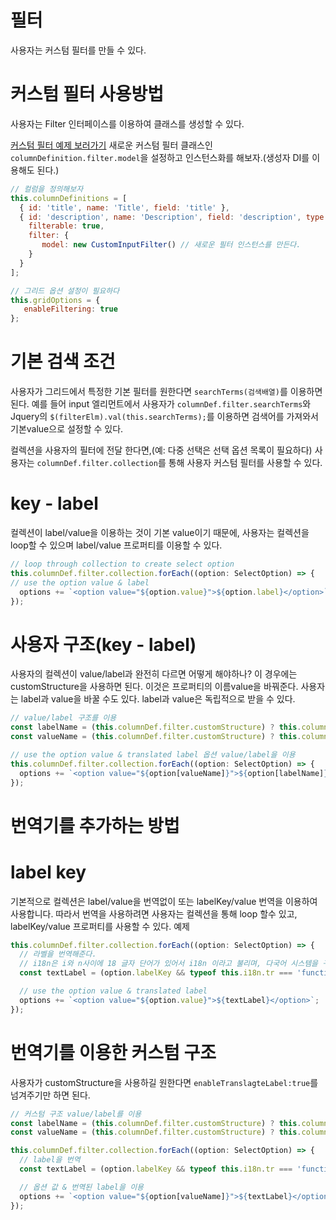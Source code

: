 # 필터

사용자는 커스텀 필터를 만들 수 있다.

# 커스텀 필터 사용방법
사용자는 Filter 인터페이스를 이용하여 클래스를 생성할 수 있다.

[커스텀 필터 예제 보러가기](https://github.com/ghiscoding/Angular-Slickgrid/blob/master/src/app/examples/custom-inputFilter.ts)
새로운 커스텀 필터 클래스인 `columnDefinition.filter.model`을 설정하고 인스턴스화를 해보자.(생성자 DI를 이용해도 된다.)
```js
// 컬럼을 정의해보자
this.columnDefinitions = [      
  { id: 'title', name: 'Title', field: 'title' },
  { id: 'description', name: 'Description', field: 'description', type: FieldType.string,
    filterable: true, 
    filter: {
       model: new CustomInputFilter() // 새로운 필터 인스턴스를 만든다.
    }
  }
];

// 그리드 옵션 설정이 필요하다
this.gridOptions = {
   enableFiltering: true
};
```

# 기본 검색 조건
사용자가 그리드에서 특정한 기본 필터를 원한다면 `searchTerms(검색배열)`를 이용하면 된다.
예를 들어 input 엘리먼트에서 사용자가 `columnDef.filter.searchTerms`와 Jquery의 `$(filterElm).val(this.searchTerms);`를 이용하면 검색어를 가져와서 기본value으로 설정할 수 있다.

컬렉션을 사용자의 필터에 전달 한다면,(예: 다중 선택은 선택 옵션 목록이 필요하다) 사용자는 `columnDef.filter.collection`를 통해 사용자 커스텀 필터를 사용할 수 있다.

# key - label
컬렉션이 label/value을 이용하는 것이 기본 value이기 때문에, 사용자는 컬렉션을 loop할 수 있으며 label/value 프로퍼티를 이용할 수 있다.

```js
// loop through collection to create select option
this.columnDef.filter.collection.forEach((option: SelectOption) => {
// use the option value & label
  options += `<option value="${option.value}">${option.label}</option>`;
});
```

# 사용자 구조(key - label)
사용자의 컬렉션이 value/label과 완전히 다르면 어떻게 해야하나?
이 경우에는 customStructure을 사용하면 된다. 이것은 프로퍼티의 이름value을 바꿔준다.
사용자는 label과 value을 바꿀 수도 있다. label과 value은 독립적으로 받을 수 있다.
```js
// value/label 구조를 이용
const labelName = (this.columnDef.filter.customStructure) ? this.columnDef.filter.customStructure.label : 'label';
const valueName = (this.columnDef.filter.customStructure) ? this.columnDef.filter.customStructure.value : 'value';

// use the option value & translated label 옵션 value/label을 이용
this.columnDef.filter.collection.forEach((option: SelectOption) => {
  options += `<option value="${option[valueName]}">${option[labelName]}</option>`;
});
```

# 번역기를 추가하는 방법
# label key
기본적으로 컬렉션은 label/value을 번역없이 또는 labelKey/value 번역을 이용하여 사용합니다. 따라서 번역을 사용하려면 사용자는 컬렉션을 통해 loop 할수 있고, labelKey/value 프로퍼티를 사용할 수 있다.
예제
```js
this.columnDef.filter.collection.forEach((option: SelectOption) => {
  // 라벨을 번역해준다.     
  // i18n은 i와 n사이에 18 글자 단어가 있어서 i18n 이라고 불리며, 다국어 시스템을 구현하는 환경을 구성한 것이다.
  const textLabel = (option.labelKey && typeof this.i18n.tr === 'function') ? this.i18n.tr(option.labelKey || ' ') : option.labelKey; 

  // use the option value & translated label
  options += `<option value="${option.value}">${textLabel}</option>`;
});
```

# 번역기를 이용한 커스텀 구조
사용자가 customStructure을 사용하길 원한다면 `enableTranslagteLabel:true`를 넘겨주기만 하면 된다.
```js
// 커스텀 구조 value/label를 이용
const labelName = (this.columnDef.filter.customStructure) ? this.columnDef.filter.customStructure.label : 'label';
const valueName = (this.columnDef.filter.customStructure) ? this.columnDef.filter.customStructure.value : 'value';

this.columnDef.filter.collection.forEach((option: SelectOption) => {
  // label을 번역      
  const textLabel = (option.labelKey && typeof this.i18n.tr === 'function') ? this.i18n.tr(option[labelName] || ' ') : option[labelName];

  // 옵션 값 & 번역된 label을 이용
  options += `<option value="${option[valueName]}">${textLabel}</option>`;
});
```

